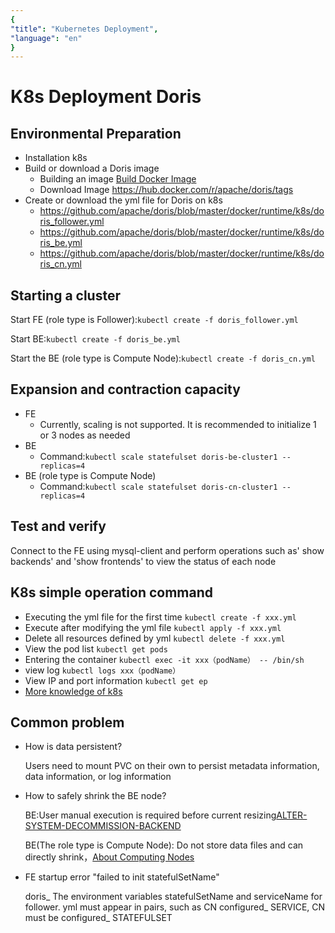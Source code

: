 ```yaml
---
{
"title": "Kubernetes Deployment",
"language": "en"
}
---
```


<!-- 
Licensed to the Apache Software Foundation (ASF) under one
or more contributor license agreements.  See the NOTICE file
distributed with this work for additional information
regarding copyright ownership.  The ASF licenses this file
to you under the Apache License, Version 2.0 (the
"License"); you may not use this file except in compliance
with the License.  You may obtain a copy of the License at

  http://www.apache.org/licenses/LICENSE-2.0

Unless required by applicable law or agreed to in writing,
software distributed under the License is distributed on an
"AS IS" BASIS, WITHOUT WARRANTIES OR CONDITIONS OF ANY
KIND, either express or implied.  See the License for the
specific language governing permissions and limitations
under the License.
-->

# K8s Deployment Doris

 

## Environmental Preparation

- Installation k8s
- Build or download a Doris image
    - Building an image [Build Docker Image](./construct-docker/construct-docker-image)
    - Download Image https://hub.docker.com/r/apache/doris/tags
- Create or download the yml file for Doris on k8s
    - https://github.com/apache/doris/blob/master/docker/runtime/k8s/doris_follower.yml
    - https://github.com/apache/doris/blob/master/docker/runtime/k8s/doris_be.yml
    - https://github.com/apache/doris/blob/master/docker/runtime/k8s/doris_cn.yml

## Starting a cluster
Start FE (role type is Follower):`kubectl create -f doris_follower.yml` 

Start BE:`kubectl create -f doris_be.yml` 

Start the BE (role type is Compute Node):`kubectl create -f doris_cn.yml`

## Expansion and contraction capacity

- FE
  - Currently, scaling is not supported. It is recommended to initialize 1 or 3 nodes as needed
- BE
  - Command:`kubectl scale statefulset doris-be-cluster1 --replicas=4`
- BE (role type is Compute Node)
  - Command:`kubectl scale statefulset doris-cn-cluster1 --replicas=4`

## Test and verify

Connect to the FE using mysql-client and perform operations such as' show backends' and 'show frontends' to view the status of each node

## K8s simple operation command

- Executing the yml file for the first time `kubectl create -f xxx.yml`
- Execute after modifying the yml file `kubectl apply -f xxx.yml`
- Delete all resources defined by yml `kubectl delete -f xxx.yml`
- View the pod list `kubectl get pods`
- Entering the container `kubectl exec -it xxx（podName） -- /bin/sh`
- view log `kubectl logs xxx（podName）`
- View IP and port information `kubectl get ep`
- [More knowledge of k8s](https://kubernetes.io)

## Common problem

- How is data persistent?

  Users need to mount PVC on their own to persist metadata information, data information, or log information
- How to safely shrink the BE node?

  BE:User manual execution is required before current resizing[ALTER-SYSTEM-DECOMMISSION-BACKEND](../../docs/sql-manual/sql-reference/Cluster-Management-Statements/ALTER-SYSTEM-DECOMMISSION-BACKEND)

  BE(The role type is Compute Node): Do not store data files and can directly shrink，[About Computing Nodes](../../docs/advanced/compute_node)
- FE startup error "failed to init statefulSetName"

  doris_ The environment variables statefulSetName and serviceName for follower. yml must appear in pairs, such as CN configured_ SERVICE, CN must be configured_ STATEFULSET





